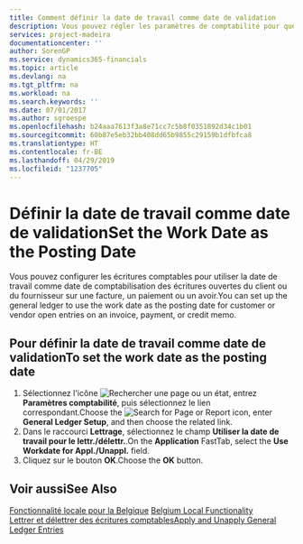```yaml
---
title: Comment définir la date de travail comme date de validation
description: Vous pouvez régler les paramètres de comptabilité pour que la date de travail soit utilisée comme date de validation pour les écritures client ou fournisseur ouvertes sur une facture, un paiement ou un avoir.
services: project-madeira
documentationcenter: ''
author: SorenGP
ms.service: dynamics365-financials
ms.topic: article
ms.devlang: na
ms.tgt_pltfrm: na
ms.workload: na
ms.search.keywords: ''
ms.date: 07/01/2017
ms.author: sgroespe
ms.openlocfilehash: b24aaa7613f3a8e71cc7c5b8f0351892d34c1b01
ms.sourcegitcommit: 60b87e5eb32bb408dd65b9855c29159b1dfbfca8
ms.translationtype: HT
ms.contentlocale: fr-BE
ms.lasthandoff: 04/29/2019
ms.locfileid: "1237705"
---
```

# <a name="set-the-work-date-as-the-posting-date"></a><span data-ttu-id="8d5a3-103">Définir la date de travail comme date de validation</span><span class="sxs-lookup"><span data-stu-id="8d5a3-103">Set the Work Date as the Posting Date</span></span>
<span data-ttu-id="8d5a3-104">Vous pouvez configurer les écritures comptables pour utiliser la date de travail comme date de comptabilisation des écritures ouvertes du client ou du fournisseur sur une facture, un paiement ou un avoir.</span><span class="sxs-lookup"><span data-stu-id="8d5a3-104">You can set up the general ledger to use the work date as the posting date for customer or vendor open entries on an invoice, payment, or credit memo.</span></span>  

## <a name="to-set-the-work-date-as-the-posting-date"></a><span data-ttu-id="8d5a3-105">Pour définir la date de travail comme date de validation</span><span class="sxs-lookup"><span data-stu-id="8d5a3-105">To set the work date as the posting date</span></span>  

1.  <span data-ttu-id="8d5a3-106">Sélectionnez l'icône ![Rechercher une page ou un état](../../media/ui-search/search_small.png "icône Rechercher une page ou un état"), entrez **Paramètres comptabilité**, puis sélectionnez le lien correspondant.</span><span class="sxs-lookup"><span data-stu-id="8d5a3-106">Choose the ![Search for Page or Report](../../media/ui-search/search_small.png "Search for Page or Report icon") icon, enter **General Ledger Setup**, and then choose the related link.</span></span>  
2.  <span data-ttu-id="8d5a3-107">Dans le raccourci **Lettrage**, sélectionnez le champ **Utiliser la date de travail pour le lettr./délettr.**.</span><span class="sxs-lookup"><span data-stu-id="8d5a3-107">On the **Application** FastTab, select the **Use Workdate for Appl./Unappl.** field.</span></span>  
3.  <span data-ttu-id="8d5a3-108">Cliquez sur le bouton **OK**.</span><span class="sxs-lookup"><span data-stu-id="8d5a3-108">Choose the **OK** button.</span></span>  

## <a name="see-also"></a><span data-ttu-id="8d5a3-109">Voir aussi</span><span class="sxs-lookup"><span data-stu-id="8d5a3-109">See Also</span></span>  
 <span data-ttu-id="8d5a3-110">[Fonctionnalité locale pour la Belgique](belgium-local-functionality.md) </span><span class="sxs-lookup"><span data-stu-id="8d5a3-110">[Belgium Local Functionality](belgium-local-functionality.md) </span></span>  
 [<span data-ttu-id="8d5a3-111">Lettrer et délettrer des écritures comptables</span><span class="sxs-lookup"><span data-stu-id="8d5a3-111">Apply and Unapply General Ledger Entries</span></span>](how-to-apply-and-unapply-general-ledger-entries.md)
